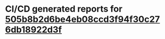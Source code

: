 # CI/CD generated reports for [505b8b2d6be4eb08ccd3f94f30c276db18922d3f](https://github.com/hydephp/develop/commit/505b8b2d6be4eb08ccd3f94f30c276db18922d3f)
